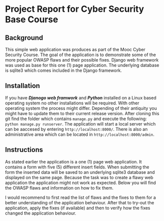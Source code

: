 # Project Report for Cyber Security Base Course

## Background

This simple web application was produces as part of the Mooc Cyber Security Course. 
The goal of the application is to demonstrate some of the more popular OWASP flaws and their possible fixes.
Django web framework was used as base for this one (1) page application. The underlying database is sqlite3 which comes included in the 
Django framework. 


## Installation

If you have ***Djanogo web framwork*** and ***Python*** installed on a Linux based operating system no other installations will be required. 
With other operating system the process might differ. 
Depending of their antiquity you might have to update them to their current release version. 
After cloning this git find the folder which contains `manage.py` and execute the following: `python manage.py runserver`.
The application will start a local server which can be aaccesed by entering `http://localhost:8000/`. There is also an administrative area which can be located in `http://localhost:8000/admin`. 


## Instructions

As stated earlier the application is a one (1) page web application. It contains a form with five (5) different insert fields. 
When submitting the form the inserted data will be saved to an underlying sqlite3 database and displayed on the same page.
Because the task was to create a flawy web application the application might not work as expected. 
Below you will find the OWASP flaws and information on how to fix them.

I would recommend to first read the list of flaws and the fixes to them for a better understanding of the application behaviour.
After that to try-out the application, apply the fixes (if available) and then to verify how the fixes changed the application behaviour.
